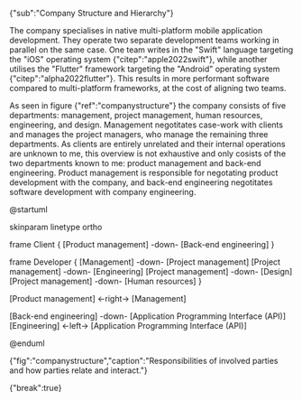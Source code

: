 {"sub":"Company Structure and Hierarchy"}

The company specialises in native multi-platform mobile application development. They operate two separate development teams working in parallel on the same case. One team writes in the "Swift" language targeting the "iOS" operating system {"citep":"apple2022swift"}, while another utilises the "Flutter" framework targeting the "Android" operating system {"citep":"alpha2022flutter"}. This results in more performant software compared to multi-platform frameworks, at the cost of aligning two teams.

As seen in figure {"ref":"companystructure"} the company consists of five departments: management, project management, human resources, engineering, and design. Management negotitates case-work with clients and manages the project managers, who manage the remaining three departments. As clients are entirely unrelated and their internal operations are unknown to me, this overview is not exhaustive and only cosists of the two departments known to me: product management and back-end engineering. Product management is responsible for negotating product development with the company, and back-end engineering negotitates software development with company engineering.

@startuml

skinparam linetype ortho

<style>
componentDiagram {
    BackGroundColor transparent
    frame {
        BackGroundColor white
    }
    component {
        BackGroundColor white
    }
}
</style>

frame Client {
    [Product management] -down- [Back-end engineering]
}

frame Developer {
    [Management] -down- [Project management]
    [Project management] -down- [Engineering]
    [Project management] -down- [Design]
    [Project management] -down- [Human resources]
}

[Product management] <-right-> [Management]

[Back-end engineering] -down- [Application Programming Interface (API)]
[Engineering] <-left-> [Application Programming Interface (API)]

@enduml

{"fig":"companystructure","caption":"Responsibilities of involved parties and how parties relate and interact."}

{"break":true}